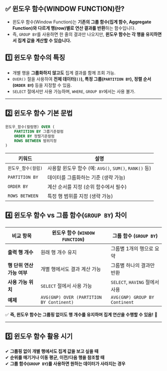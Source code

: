 ## ✅ 윈도우 함수(WINDOW FUNCTION)란?

- 윈도우 함수(Window Function)는 **기존의 그룹 함수(집계 함수, Aggregate Function)와 다르게 행(row)별로 연산 결과를 반환**하는 함수입니다.  
- 즉, `GROUP BY`를 사용하면 한 줄의 결과만 나오지만, **윈도우 함수는 각 행을 유지하면서 집계 값을 계산할 수 있습니다.**

## **1️⃣ 윈도우 함수의 특징**

- 개별 행을 **그룹화하지 않고도** 집계 결과를 함께 조회 가능.
- `OVER()` 절을 사용하여 **전체 데이터(`()`), 특정 그룹(`PARTITION BY`), 정렬 순서(`ORDER BY`)** 등을 지정할 수 있음.
- `SELECT` 절에서만 사용 가능하며, `WHERE`, `GROUP BY`에서는 사용 불가.

---

## **2️⃣ 윈도우 함수 기본 문법**

```sql
윈도우_함수(컬럼명) OVER (
    PARTITION BY 그룹기준컬럼
    ORDER BY 정렬기준컬럼
    ROWS BETWEEN 범위지정
)
```

| 키워드            | 설명                                           |
| -------------- | -------------------------------------------- |
| `윈도우_함수(컬럼)`   | 사용할 윈도우 함수 (예: `AVG()`, `SUM()`, `RANK()` 등) |
| `PARTITION BY` | 데이터를 그룹화하는 기준 (생략 가능)                        |
| `ORDER BY`     | 계산 순서를 지정 (순위 함수에서 필수)                       |
| `ROWS BETWEEN` | 특정 행 범위를 지정 (생략 가능)                          |

## **4️⃣ 윈도우 함수 vs 그룹 함수(`GROUP BY`) 차이**

| 비교 항목             | 윈도우 함수 (`WINDOW FUNCTION`)               | 그룹 함수 (`GROUP BY`)            |
| ----------------- | ---------------------------------------- | ----------------------------- |
| **출력 행 개수**       | 원래 행 개수 유지                               | 그룹별 1개의 행으로 요약                |
| **행 단위 연산 가능 여부** | 개별 행에서도 결과 계산 가능                         | 그룹별 하나의 결과만 반환                |
| **사용 가능 위치**      | `SELECT` 절에서 사용 가능                       | `SELECT`, `HAVING` 절에서 사용     |
| **예제**            | `AVG(GNP) OVER (PARTITION BY Continent)` | `AVG(GNP) GROUP BY Continent` |

✅ **즉, 윈도우 함수는 그룹핑 없이도 행 개수를 유지하며 집계 연산을 수행할 수 있음!** 🚀

---

## **5️⃣ 윈도우 함수 활용 시기**

✔ **그룹핑 없이 개별 행에서도 집계 값을 보고 싶을 때**  
✔ **순위를 매기거나 이동 평균, 이전/다음 행을 참조할 때**  
✔ **그룹 함수(`GROUP BY`)를 사용하면 원하는 데이터가 사라지는 경우**